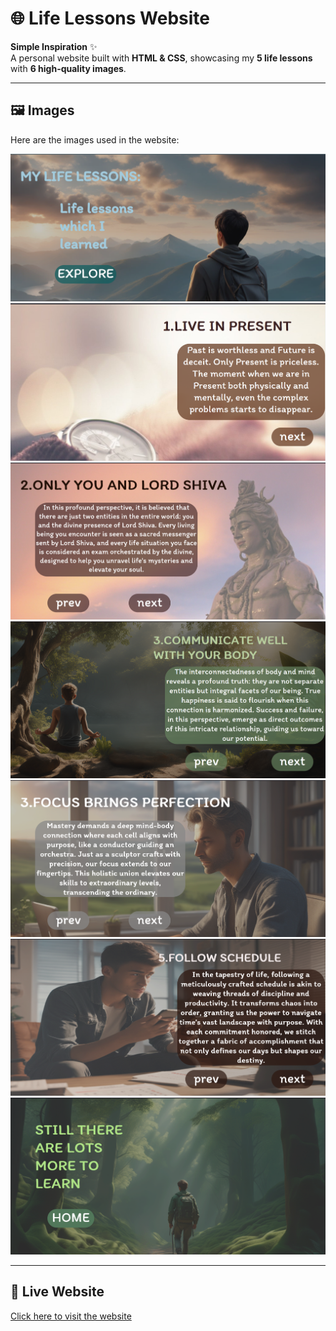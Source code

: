 # 🌐 Life Lessons Website

**Simple Inspiration** ✨  
A personal website built with **HTML & CSS**, showcasing my **5 life lessons** with **6 high-quality images**.  

---

## 🖼️ Images
Here are the images used in the website:

![Image 1](docs/images/img1.png)  
![Image 2](docs/images/img2.png)  
![Image 3](docs/images/img3.png)  
![Image 4](docs/images/img4.png) 
![Image 6](docs/images/img6.png)  
![Image 7](docs/images/img7.png)  
![Image 8](docs/images/img8.png)  

---

## 🔗 Live Website
[Click here to visit the website](https://123thirumal.github.io/Life-lesson/)
